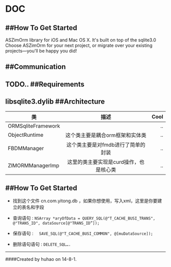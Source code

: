 # DOC
##How To Get Started
---------------------------------------


ASZimOrm library for iOS and Mac OS X. It's built on top of the sqlite3.0
Choose ASZimOrm for your next project, or migrate over your existing projects—you'll be happy you did!

##Communication
---------------------------------------
TODO..
##Requirements
---------------------------------------
libsqlite3.dylib
##Architecture
---------------------------------------

| 类        | 描述           | Cool  |
| ----------------------- |:-------------:| -----:|
| ORMSqliteFramework | | .. |
| ObjectRuntime        | 这个类主要是耦合orm框架和实体类    |  ..  |
| FBDMManager           | 这个类主要是对fmdb进行了简单的封装      |   ..  |
| ZIMORMManagerImp |这里的类主要实现是curd操作，也是核心类     |   ..  |


##How To Get Started
---------------------------------------
* 找到这个文件 cn.com.yitong.db ，如果你想使用，写入xml，这里是你要建立的表名和字段

*  查询语句  : `NSArray *aryOfData = QUERY_SQL(@"T_CACHE_BUSI_TRANS", @"TRANS_ID", dataSource[@"TRANS_ID”]);`
*  保存语句  : `  SAVE_SQL(@"T_CACHE_BUSI_COMMON", @[muDataSource]);`
*  删除语句语句  : `DELETE_SQL….`

---------------------------------------
####Created by huhao on 14-8-1.
